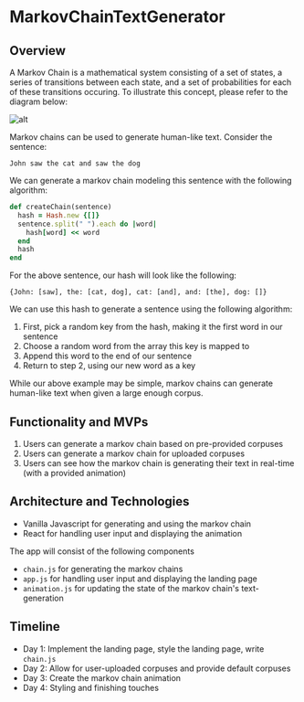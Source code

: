 # MarkovChainTextGenerator

## Overview 

A Markov Chain is a mathematical system consisting of a set of states, a series of transitions between each state, and a set of probabilities for each of these transitions occuring. 
To illustrate this concept, please refer to the diagram below:

![alt](http://4.bp.blogspot.com/-u9XslQrACb8/VK71Cym3zQI/AAAAAAAAAA0/DAxkKTcCKvc/s1600/markovdiag.png)

Markov chains can be used to generate human-like text. Consider the sentence:
```
John saw the cat and saw the dog
```

We can generate a markov chain modeling this sentence with the following algorithm:
```ruby
def createChain(sentence)
  hash = Hash.new {[]}
  sentence.split(" ").each do |word| 
    hash[word] << word
  end 
  hash 
end
```

For the above sentence, our hash will look like the following: 
```
{John: [saw], the: [cat, dog], cat: [and], and: [the], dog: []}
```

We can use this hash to generate a sentence using the following algorithm: 
1. First, pick a random key from the hash, making it the first word in our sentence
2. Choose a random word from the array this key is mapped to
3. Append this word to the end of our sentence
4. Return to step 2, using our new word as a key 

While our above example may be simple, markov chains can generate human-like text when given a large enough corpus. 

## Functionality and MVPs 
1. Users can generate a markov chain based on pre-provided corpuses
2. Users can generate a markov chain for uploaded corpuses 
3. Users can see how the markov chain is generating their text in real-time (with a provided animation) 

## Architecture and Technologies 
* Vanilla Javascript for generating and using the markov chain 
* React for handling user input and displaying the animation 

The app will consist of the following components 
* `chain.js` for generating the markov chains 
* `app.js` for handling user input and displaying the landing page 
* `animation.js` for updating the state of the markov chain's text-generation 

## Timeline 
* Day 1: Implement the landing page, style the landing page, write `chain.js`
* Day 2: Allow for user-uploaded corpuses and provide default corpuses 
* Day 3: Create the markov chain animation 
* Day 4: Styling and finishing touches 
